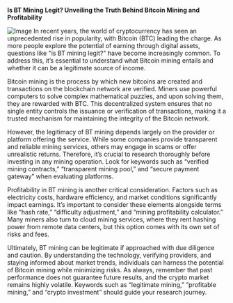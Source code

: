 **Is BT Mining Legit? Unveiling the Truth Behind Bitcoin Mining and Profitability**


![Image](https://github.com/user-attachments/assets/31692037-0104-4703-abd1-696b6a7dd41b)
In recent years, the world of cryptocurrency has seen an unprecedented rise in popularity, with Bitcoin (BTC) leading the charge. As more people explore the potential of earning through digital assets, questions like "is BT mining legit?" have become increasingly common. To address this, it’s essential to understand what Bitcoin mining entails and whether it can be a legitimate source of income.

Bitcoin mining is the process by which new bitcoins are created and transactions on the blockchain network are verified. Miners use powerful computers to solve complex mathematical puzzles, and upon solving them, they are rewarded with BTC. This decentralized system ensures that no single entity controls the issuance or verification of transactions, making it a trusted mechanism for maintaining the integrity of the Bitcoin network.

However, the legitimacy of BT mining depends largely on the provider or platform offering the service. While some companies provide transparent and reliable mining services, others may engage in scams or offer unrealistic returns. Therefore, it’s crucial to research thoroughly before investing in any mining operation. Look for keywords such as “verified mining contracts,” “transparent mining pool,” and “secure payment gateway” when evaluating platforms.

Profitability in BT mining is another critical consideration. Factors such as electricity costs, hardware efficiency, and market conditions significantly impact earnings. It’s important to consider these elements alongside terms like “hash rate,” “difficulty adjustment,” and “mining profitability calculator.” Many miners also turn to cloud mining services, where they rent hashing power from remote data centers, but this option comes with its own set of risks and fees.

Ultimately, BT mining can be legitimate if approached with due diligence and caution. By understanding the technology, verifying providers, and staying informed about market trends, individuals can harness the potential of Bitcoin mining while minimizing risks. As always, remember that past performance does not guarantee future results, and the crypto market remains highly volatile. Keywords such as “legitimate mining,” “profitable mining,” and “crypto investment” should guide your research journey.
